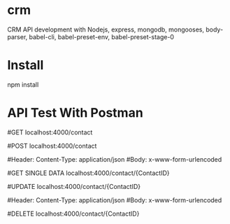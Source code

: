 # crm
CRM API development with Nodejs, express, mongodb, mongooses, body-parser, babel-cli, babel-preset-env, babel-preset-stage-0

# Install
npm install

# API Test With Postman
#GET
localhost:4000/contact

#POST
localhost:4000/contact

#Header:
Content-Type: application/json
#Body:
x-www-form-urlencoded

#GET SINGLE DATA
localhost:4000/contact/{ContactID}

#UPDATE
localhost:4000/contact/{ContactID}

#Header:
Content-Type: application/json
#Body:
x-www-form-urlencoded

#DELETE
localhost:4000/contact/{ContactID}
